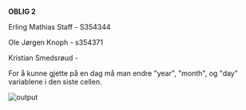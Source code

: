 **OBLIG 2**

Erling Mathias Staff - S354344

Ole Jørgen Knoph - s354371

Kristian Smedsrøud - 


For å kunne gjette på en dag må man endre "year", "month", og "day" variablene i den siste cellen.

![output](https://user-images.githubusercontent.com/38101463/137975607-2184a5d6-891a-43e8-980b-a058771463cf.png)
